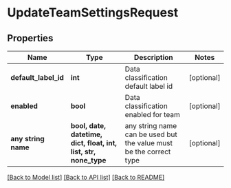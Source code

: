 # UpdateTeamSettingsRequest


## Properties
Name | Type | Description | Notes
------------ | ------------- | ------------- | -------------
**default_label_id** | **int** | Data classification default label id | [optional] 
**enabled** | **bool** | Data classification enabled for team | [optional] 
**any string name** | **bool, date, datetime, dict, float, int, list, str, none_type** | any string name can be used but the value must be the correct type | [optional]

[[Back to Model list]](../README.md#documentation-for-models) [[Back to API list]](../README.md#documentation-for-api-endpoints) [[Back to README]](../README.md)



